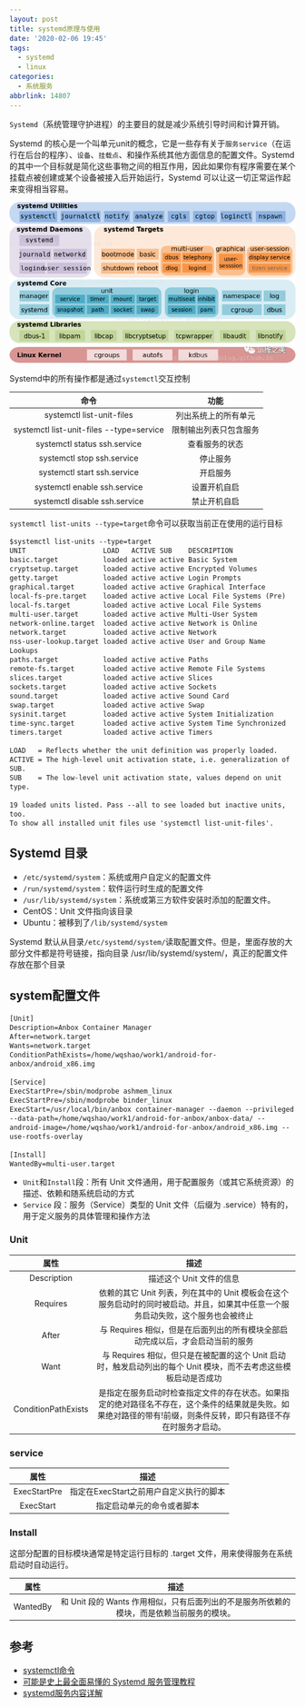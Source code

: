 ```yaml
---
layout: post
title: systemd原理与使用
date: '2020-02-06 19:45'
tags:
  - systemd
  - linux
categories:
  - 系统服务
abbrlink: 14807
---
```


`Systemd`（系统管理守护进程）的主要目的就是减少系统引导时间和计算开销。

<!--more-->
Systemd 的核心是一个叫单元unit的概念，它是一些存有关于`服务service`（在运行在后台的程序）、`设备`、`挂载点`、和操作系统其他方面信息的配置文件。Systemd 的其中一个目标就是简化这些事物之间的相互作用，因此如果你有程序需要在某个挂载点被创建或某个设备被接入后开始运行，Systemd 可以让这一切正常运作起来变得相当容易。

![systemd_unit](/images/2020/02/systemd_unit.png)

Systemd中的所有操作都是通过`systemctl`交互控制

|                   命令                   |          功能          |
|:----------------------------------------:|:----------------------:|
|        systemctl list-unit-files         |  列出系统上的所有单元  |
| systemctl list-unit-files --type=service | 限制输出列表只包含服务 |
|       systemctl status ssh.service       |     查看服务的状态     |
|        systemctl stop ssh.service        |        停止服务        |
|       systemctl start ssh.service        |        开启服务        |
|       systemctl enable ssh.service       |      设置开机自启      |
|      systemctl disable ssh.service       |      禁止开机自启      |


`systemctl list-units --type=target`命令可以获取当前正在使用的运行目标

```
$systemctl list-units --type=target
UNIT                   LOAD   ACTIVE SUB    DESCRIPTION
basic.target           loaded active active Basic System
cryptsetup.target      loaded active active Encrypted Volumes
getty.target           loaded active active Login Prompts
graphical.target       loaded active active Graphical Interface
local-fs-pre.target    loaded active active Local File Systems (Pre)
local-fs.target        loaded active active Local File Systems
multi-user.target      loaded active active Multi-User System
network-online.target  loaded active active Network is Online
network.target         loaded active active Network
nss-user-lookup.target loaded active active User and Group Name Lookups
paths.target           loaded active active Paths
remote-fs.target       loaded active active Remote File Systems
slices.target          loaded active active Slices
sockets.target         loaded active active Sockets
sound.target           loaded active active Sound Card
swap.target            loaded active active Swap
sysinit.target         loaded active active System Initialization
time-sync.target       loaded active active System Time Synchronized
timers.target          loaded active active Timers

LOAD   = Reflects whether the unit definition was properly loaded.
ACTIVE = The high-level unit activation state, i.e. generalization of SUB.
SUB    = The low-level unit activation state, values depend on unit type.

19 loaded units listed. Pass --all to see loaded but inactive units, too.
To show all installed unit files use 'systemctl list-unit-files'.
```

## Systemd 目录

- `/etc/systemd/system`：系统或用户自定义的配置文件
- `/run/systemd/system`：软件运行时生成的配置文件
- `/usr/lib/systemd/system`：系统或第三方软件安装时添加的配置文件。
 - CentOS：Unit 文件指向该目录
 - Ubuntu：被移到了`/lib/systemd/system`

Systemd 默认从目录`/etc/systemd/system/`读取配置文件。但是，里面存放的大部分文件都是符号链接，指向目录 /usr/lib/systemd/system/，真正的配置文件存放在那个目录

## system配置文件

```
[Unit]
Description=Anbox Container Manager
After=network.target
Wants=network.target
ConditionPathExists=/home/wqshao/work1/android-for-anbox/android_x86.img

[Service]
ExecStartPre=/sbin/modprobe ashmem_linux
ExecStartPre=/sbin/modprobe binder_linux
ExecStart=/usr/local/bin/anbox container-manager --daemon --privileged --data-path=/home/wqshao/work1/android-for-anbox/anbox-data/ --android-image=/home/wqshao/work1/android-for-anbox/android_x86.img --use-rootfs-overlay

[Install]
WantedBy=multi-user.target
```
- `Unit`和`Install`段：所有 Unit 文件通用，用于配置服务（或其它系统资源）的描述、依赖和随系统启动的方式
- `Service` 段：服务（Service）类型的 Unit 文件（后缀为 .service）特有的，用于定义服务的具体管理和操作方法

### Unit

| 属性  | 描述  |
|:-:|:-:|
| Description  | 描述这个 Unit 文件的信息  |
| Requires   | 依赖的其它 Unit 列表，列在其中的 Unit 模板会在这个服务启动时的同时被启动。并且，如果其中任意一个服务启动失败，这个服务也会被终止  |
| After  | 与 Requires 相似，但是在后面列出的所有模块全部启动完成以后，才会启动当前的服务  |
| Want   | 与 Requires 相似，但只是在被配置的这个 Unit 启动时，触发启动列出的每个 Unit 模块，而不去考虑这些模板启动是否成功  |
| ConditionPathExists   | 是指定在服务启动时检查指定文件的存在状态。如果指定的绝对路径名不存在，这个条件的结果就是失败。如果绝对路径的带有!前缀，则条件反转，即只有路径不存在时服务才启动。  |

### service

| 属性  | 描述  |
|:-:|:-:|
| ExecStartPre  | 指定在ExecStart之前用户自定义执行的脚本  |
| ExecStart  |  指定启动单元的命令或者脚本 |

### Install

这部分配置的目标模块通常是特定运行目标的 .target 文件，用来使得服务在系统启动时自动运行。

| 属性  | 描述  |
|:-:|:-:|
| WantedBy  | 和 Unit 段的 Wants 作用相似，只有后面列出的不是服务所依赖的模块，而是依赖当前服务的模块。  |



## 参考

- [systemctl命令](https://man.linuxde.net/systemctl)
- [可能是史上最全面易懂的 Systemd 服务管理教程](https://cloud.tencent.com/developer/article/1516125)[](https://winddoing.github.io/downloads/linux/systemd.pdf)
- [systemd服务内容详解](https://www.cnblogs.com/zhouhbing/p/4021635.html)
